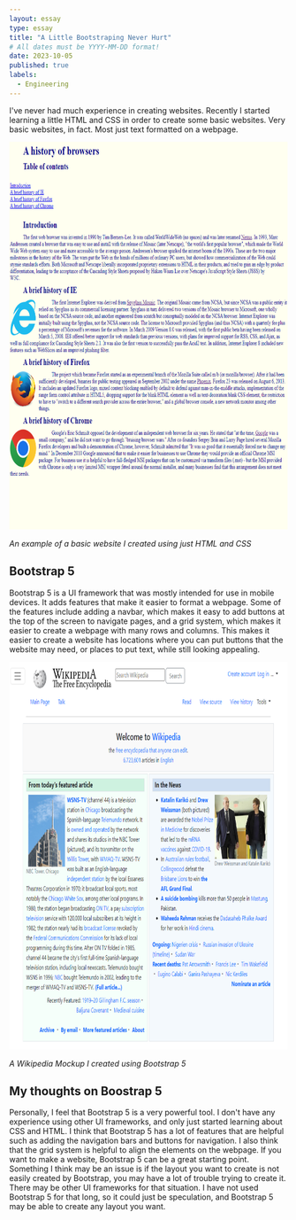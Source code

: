 ```yaml
---
layout: essay
type: essay
title: "A Little Bootstraping Never Hurt"
# All dates must be YYYY-MM-DD format!
date: 2023-10-05
published: true
labels:
  - Engineering
---
```



I've never had much experience in creating websites. Recently I started learning a little HTML and CSS in order to create some basic websites. Very basic websites, in fact. Most just text formatted on a webpage.

<img src="../img/Basic-Website.png" height="700">

*An example of a basic website I created using just HTML and CSS*


## Bootstrap 5

Bootstrap 5 is a UI framework that was mostly intended for use in mobile devices. It adds features that make it easier to format a webpage. Some of the features include adding a navbar, which makes it easy to add buttons at the top of the screen to navigate pages, and a grid system, which makes it easier to create a webpage with many rows and columns. This makes it easier to create a website has locations where you can put buttons that the website may need, or places to put text, while still looking appealing.

<img height="700px" class="rounded float-start pe-4" src="../img/Bootstrap-Example.png">

*A Wikipedia Mockup I created using Bootstrap 5*

## My thoughts on Boostrap 5

Personally, I feel that Bootstrap 5 is a very powerful tool. I don't have any experience using other UI frameworks, and only just started learning about CSS and HTML. I think that Bootstrap 5 has a lot of features that are helpful such as adding the navigation bars and buttons for navigation. I also think that the grid system is helpful to align the elements on the webpage. If you want to make a website, Bootstrap 5 can be a great starting point. Something I think may be an issue is if the layout you want to create is not easily created by Bootstrap, you may have a lot of trouble trying to create it. There may be other UI frameworks for that situation. I have not used Bootstrap 5 for that long, so it could just be speculation, and Bootstrap 5 may be able to create any layout you want.

